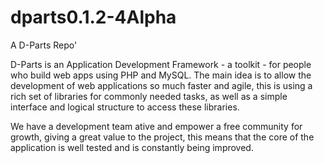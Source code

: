 dparts0.1.2-4Alpha
==================

A D-Parts Repo'

D-Parts is an Application Development Framework - a toolkit - for people who build web apps using PHP and MySQL. The main idea is to allow the development of web applications so much faster and agile, this is using a rich set of libraries for commonly needed tasks, as well as a simple interface and logical structure to access these libraries.

We have a development team ative and empower a free community for growth, giving a great value to the project, this means that the core of the application is well tested and is constantly being improved.
